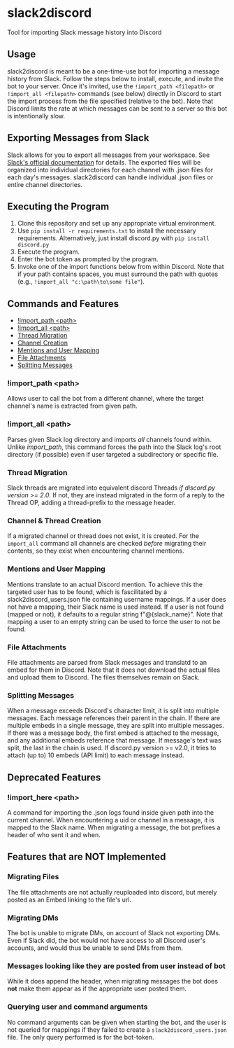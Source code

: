 # slack2discord
Tool for importing Slack message history into Discord

## Usage
slack2discord is meant to be a one-time-use bot for importing a message history from Slack. Follow the steps below to install, execute, and invite the bot to your server. Once it's invited, use the ``!import_path <filepath>`` or ``!import_all <filepath>`` commands (see below) directly in Discord to start the import process from the file specified (relative to the bot). Note that Discord limits the rate at which messages can be sent to a server so this bot is intentionally slow.

## Exporting Messages from Slack
Slack allows for you to export all messages from your workspace. See [Slack's official documentation](https://slack.com/help/articles/201658943-Export-your-workspace-data) for details. The exported files will be organized into individual directories for each channel with .json files for each day's messages. slack2discord can handle individual .json files or entire channel directories.

## Executing the Program
1. Clone this repository and set up any appropriate virtual environment.
1. Use ``pip install -r requirements.txt`` to install the necessary requirements. Alternatively, just install discord.py with ``pip install discord.py``
1. Execute the program.
1. Enter the bot token as prompted by the program.
1. Invoke one of the import functions below from within Discord. Note that if your path contains spaces, you must surround the path with quotes (e.g., ``!import_all "c:\path\to\some file"``).

## Commands and Features
- [!import_path &lt;path&gt;](#import_path-path)
- [!import_all &lt;path&gt;](#import_all-path)
- [Thread Migration](#thread-migration)
- [Channel Creation](#channel-creation)
- [Mentions and User Mapping](#mentions-and-user-mapping)
- [File Attachments](#file-attachments)
- [Splitting Messages](#splitting-messages)

### !import_path &lt;path&gt;
Allows user to call the bot from a different channel, where the target channel's name is extracted from given path.

### !import_all &lt;path&gt;
Parses given Slack log directory and imports *all* channels found within.
Unlike *import_path*, this command forces the path into the Slack log's root directory (if possible) even if user targeted a subdirectory or specific file.

### Thread Migration
Slack threads are migrated into equivalent discord Threads *if discord.py version >= 2.0*.
If not, they are instead migrated in the form of a reply to the Thread OP, adding a thread-prefix to the message header. 

### Channel & Thread Creation
If a migrated channel or thread does not exist, it is created.
For the `import_all` command all channels are checked *before* migrating their contents, so they exist when encountering channel mentions.

### Mentions and User Mapping
Mentions translate to an actual Discord mention.
To achieve this the targeted user has to be found, which is fascilitated by a slack2discord_users.json file containing username mappings.
If a user does not have a mapping, their Slack name is used instead.
If a user is not found (mapped or not), it defaults to a regular string f"@{slack_name}".
Note that mapping a user to an empty string can be used to force the user to not be found.

### File Attachments
File attachments are parsed from Slack messages and translatd to an embed for them in Discord.
Note that it does not download the actual files and upload them to Discord. The files themselves remain on Slack.

### Splitting Messages
When a message exceeds Discord's character limit, it is split into multiple messages.
Each message references their parent in the chain.
If there are multiple embeds in a single message, they are split into multiple messages.
If there was a message body, the first embed is attached to the message, and any additional embeds reference that message. If message's text was split, the last in the chain is used.
If discord.py version >= v2.0, it tries to attach (up to) 10 embeds (API limit) to each message instead.

## Deprecated Features
### !import_here &lt;path&gt;
A command for importing the .json logs found inside given path into the current channel.
When encountering a uid or channel in a message, it is mapped to the Slack name.
When migrating a message, the bot prefixes a header of who sent it and when.

## Features that are NOT Implemented
### Migrating Files
The file attachments are not actually reuploaded into discord, but merely posted as an Embed linking to the file's url.

### Migrating DMs
The bot is unable to migrate DMs, on account of Slack not exporting DMs.
Even if Slack did, the bot would not have access to all Discord user's accounts, and would thus be unable to send DMs from them.

### Messages looking like they are posted from user instead of bot
While it does append the header, when migrating messages the bot does **not** make them appear as if the appropriate user posted them.

### Querying user and command arguments
No command arguments can be given when starting the bot, and the user is not queried for mappings if they failed to create a `slack2discord_users.json` file. The only query performed is for the bot-token.
